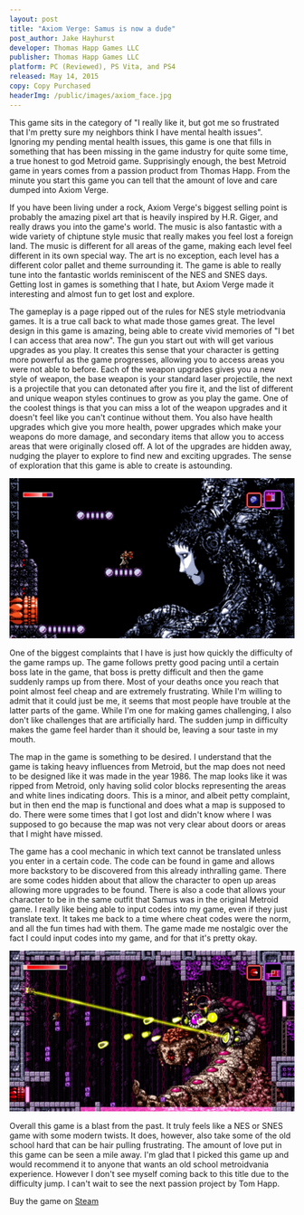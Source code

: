 ```yaml
---
layout: post
title: "Axiom Verge: Samus is now a dude"
post_author: Jake Hayhurst
developer: Thomas Happ Games LLC
publisher: Thomas Happ Games LLC
platform: PC (Reviewed), PS Vita, and PS4
released: May 14, 2015
copy: Copy Purchased
headerImg: /public/images/axiom_face.jpg
---
```

This game sits in the category of "I really like it, but got me so frustrated that I'm pretty sure my neighbors think I have mental health issues". Ignoring my pending mental health issues, this game is one that fills in something that has been missing in the game industry for quite some time, a true honest to god Metroid game. Supprisingly enough, the best Metroid game in years comes from a passion product from Thomas Happ. From the minute you start this game you can tell that the amount of love and care dumped into Axiom Verge.  

If you have been living under a rock, Axiom Verge's biggest selling point is probably the amazing pixel art that is heavily inspired by H.R. Giger, and really draws you into the game's world. The music is also fantastic with a wide variety of chiptune style music that really makes you feel lost a foreign land. The music is different for all areas of the game, making each level feel different in its own special way. The art is no exception, each level has a different color pallet and theme surrounding it. The game is able to really tune into the fantastic worlds reminiscent of the NES and SNES days. Getting lost in games is something that I hate, but Axiom Verge made it interesting and almost fun to get lost and explore.

The gameplay is a page ripped out of the rules for NES style metriodvania games. It is a true call back to what made those games great. The level design in this game is amazing, being able to create vivid memories of "I bet I can access that area now". The gun you start out with will get various upgrades as you play. It creates this sense that your character is getting more powerful as the game progresses, allowing you to access areas you were not able to before. Each of the weapon upgrades gives you a new style of weapon, the base weapon is your standard laser projectile, the next is a projectile that you can detonated after you fire it, and the list of different and unique weapon styles continues to grow as you play the game. One of the coolest things is that you can miss a lot of the weapon upgrades and it doesn't feel like you can't continue without them. You also have health upgrades which give you more health, power upgrades which make your weapons do more damage, and secondary items that allow you to access areas that were originally closed off. A lot of the upgrades are hidden away, nudging the player to explore to find new and exciting upgrades. The sense of exploration that this game is able to create is astounding.

![image](/public/images/axiom_darkface.jpg)

One of the biggest complaints that I have is just how quickly the difficulty of the game ramps up. The game follows pretty good pacing until a certain boss late in the game, that boss is pretty difficult and then the game suddenly ramps up from there. Most of your deaths once you reach that point almost feel cheap and are extremely frustrating. While I'm willing to admit that it could just be me, it seems that most people have trouble at the latter parts of the game. While I'm one for making games challenging, I also don't like challenges that are artificially hard. The sudden jump in difficulty makes the game feel harder than it should be, leaving a sour taste in my mouth.  

The map in the game is something to be desired. I understand that the game is taking heavy influences from Metroid, but the map does not need to be designed like it was made in the year 1986. The map looks like it was ripped from Metroid, only having solid color blocks representing the areas and white lines indicating doors. This is a minor, and albeit petty complaint, but in then end the map is functional and does what a map is supposed to do. There were some times that I got lost and didn't know where I was supposed to go because the map was not very clear about doors or areas that I might have missed.

The game has a cool mechanic in which text cannot be translated unless you enter in a certain code. The code can be found in game and allows more backstory to be discovered from this already inthralling game. There are some codes hidden about that allow the character to open up areas allowing more upgrades to be found. There is also a code that allows your character to be in the same outfit that Samus was in the original Metroid game. I really like being able to input codes into my game, even if they just translate text. It takes me back to a time where cheat codes were the norm, and all the fun times had with them. The game made me nostalgic over the fact I could input codes into my game, and for that it's pretty okay.

![image](/public/images/axiom_boss.jpg)

Overall this game is a blast from the past. It truly feels like a NES or SNES game with some modern twists. It does, however, also take some of the old school hard that can be hair pulling frustrating. The amount of love put in this game can be seen a mile away. I'm glad that I picked this game up and would recommend it to anyone that wants an old school metroidvania experience. However I don't see myself coming back to this title due to the difficulty jump. I can't wait to see the next passion project by Tom Happ.

Buy the game on [Steam](http://store.steampowered.com/app/332200/)   
